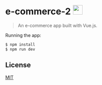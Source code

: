 # e-commerce-2 <img width="30px" style="padding-top: 15px" src="https://vuejs.org/images/logo.png">

> An e-commerce app built with Vue.js.

Running the app:

``` bash
$ npm install
$ npm run dev
```

## License

[MIT](http://opensource.org/licenses/MIT)